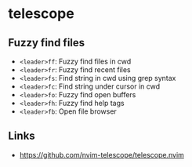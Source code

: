 # telescope

## Fuzzy find files

- `<leader>ff`: Fuzzy find files in cwd
- `<leader>fr`: Fuzzy find recent files
- `<leader>fs`: Find string in cwd using grep syntax
- `<leader>fc`: Find string under cursor in cwd
- `<leader>fo`: Fuzzy find open buffers
- `<leader>fh`: Fuzzy find help tags
- `<leader>fb`: Open file browser

## Links

- https://github.com/nvim-telescope/telescope.nvim
